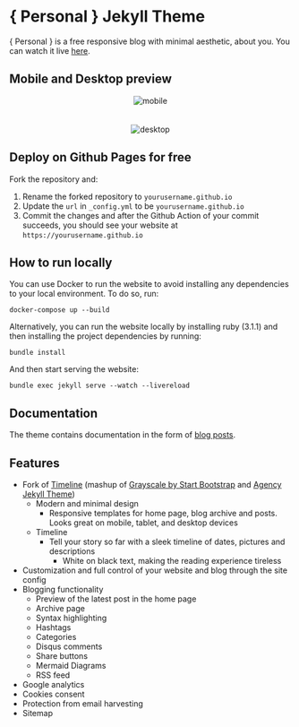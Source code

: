 # { Personal } Jekyll Theme

{ Personal } is a free responsive blog with minimal aesthetic, about you. You
can watch it live [here](https://le4ker.github.io/personal-jekyll-theme/).

## Mobile and Desktop preview

<p align="center">
    <img src=".github/images/mobile.gif" alt="mobile" />
    </br></br></br>
    <img src=".github/images/desktop.gif" alt="desktop" />
</p>

## Deploy on Github Pages for free

Fork the repository and:

1. Rename the forked repository to `yourusername.github.io`
2. Update the `url` in `_config.yml` to be `yourusername.github.io`
3. Commit the changes and after the Github Action of your commit succeeds, you
   should see your website at `https://yourusername.github.io`

## How to run locally

You can use Docker to run the website to avoid installing any dependencies to
your local environment. To do so, run:

```shell
docker-compose up --build
```

Alternatively, you can run the website locally by installing ruby (3.1.1) and
then installing the project dependencies by running:

```shell
bundle install
```

And then start serving the website:

```shell
bundle exec jekyll serve --watch --livereload
```

## Documentation

The theme contains documentation in the form of
[blog posts](https://le4ker.github.io/personal-jekyll-theme/blog/).

## Features

- Fork of [Timeline](https://github.com/kirbyt/timeline-jekyll-theme) (mashup of
  [Grayscale by Start Bootstrap](https://github.com/IronSummitMedia/startbootstrap-grayscale)
  and [Agency Jekyll Theme](https://github.com/y7kim/agency-jekyll-theme))
  - Modern and minimal design
    - Responsive templates for home page, blog archive and posts. Looks great on
      mobile, tablet, and desktop devices
  - Timeline
    - Tell your story so far with a sleek timeline of dates, pictures and
      descriptions
      - White on black text, making the reading experience tireless
- Customization and full control of your website and blog through the site
  config
- Blogging functionality
  - Preview of the latest post in the home page
  - Archive page
  - Syntax highlighting
  - Hashtags
  - Categories
  - Disqus comments
  - Share buttons
  - Mermaid Diagrams
  - RSS feed
- Google analytics
- Cookies consent
- Protection from email harvesting
- Sitemap
